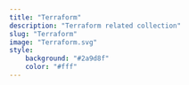 ```yaml
---
title: "Terraform"
description: "Terraform related collection"
slug: "Terraform"
image: "Terraform.svg"
style:
    background: "#2a9d8f"
    color: "#fff"
---
```

